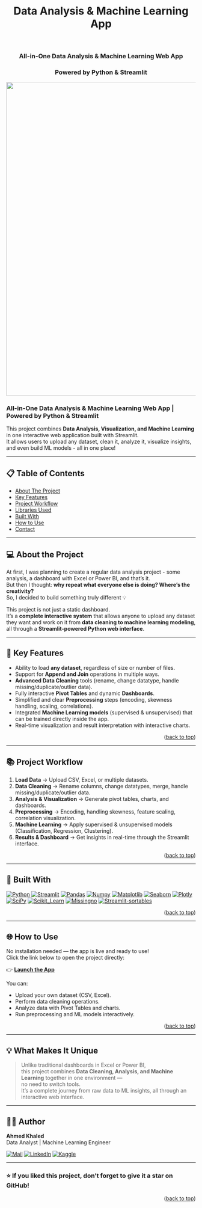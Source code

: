 <!-- To Bring back the link to the top--> 
<a name="readme-top"></a>

<div align="center">

# Data Analysis & Machine Learning App

<br />

### All-in-One Data Analysis & Machine Learning Web App  
### Powered by Python & Streamlit  

</div>
<div align="center">
  <img width="1757" height="835" alt="Dashboard" src="https://github.com/user-attachments/assets/01f795b9-21af-41c8-90c1-7aa7be41ebd4" />
</div>

###  All-in-One Data Analysis & Machine Learning Web App | Powered by Python & Streamlit

This project combines **Data Analysis, Visualization, and Machine Learning** in one interactive web application built with Streamlit.  
It allows users to upload any dataset, clean it, analyze it, visualize insights, and even build ML models - all in one place!

---

## 📋 Table of Contents
- [About The Project](#about-the-project-)
- [Key Features](#key-features-)
- [Project Workflow](#project-workflow-)
- [Libraries Used](#libraries-used-)
- [Built With](#built-with-)
- [How to Use](#how-to-use-)
- [Contact](#contact-)

---

## 💻 About the Project

At first, I was planning to create a regular data analysis project - some analysis, a dashboard with Excel or Power BI, and that’s it.  
But then I thought: **why repeat what everyone else is doing? Where’s the creativity?**  
So, I decided to build something truly different 💡  

This project is not just a static dashboard.  
It’s a **complete interactive system** that allows anyone to upload any dataset they want and work on it from **data cleaning to machine learning modeling**,  
all through a **Streamlit-powered Python web interface**.

---

## 🧠 Key Features

- Ability to load **any dataset**, regardless of size or number of files.  
- Support for **Append and Join** operations in multiple ways.  
- **Advanced Data Cleaning** tools (rename, change datatype, handle missing/duplicate/outlier data).  
- Fully interactive **Pivot Tables** and dynamic **Dashboards**.  
- Simplified and clear **Preprocessing** steps (encoding, skewness handling, scaling, correlations).  
- Integrated **Machine Learning models** (supervised & unsupervised) that can be trained directly inside the app.  
- Real-time visualization and result interpretation with interactive charts.  

<p align="right">(<a href="#readme-top">back to top</a>)</p>

---

## 📚 Project Workflow

1. **Load Data** → Upload CSV, Excel, or multiple datasets.  
2. **Data Cleaning** → Rename columns, change datatypes, merge, handle missing/duplicate/outlier data.  
3. **Analysis & Visualization** → Generate pivot tables, charts, and dashboards.  
4. **Preprocessing** → Encoding, handling skewness, feature scaling, correlation visualization.  
5. **Machine Learning** → Apply supervised & unsupervised models (Classification, Regression, Clustering).  
6. **Results & Dashboard** → Get insights in real-time through the Streamlit interface.  

<p align="right">(<a href="#readme-top">back to top</a>)</p>

---

## 🧰 Built With

[![Python](https://img.shields.io/badge/Python-FFD43B?style=for-the-badge&logo=python&logoColor=blue)](https://www.python.org)
[![Streamlit](https://img.shields.io/badge/Streamlit-FF4B4B?style=for-the-badge&logo=Streamlit&logoColor=white)](https://streamlit.io)
[![Pandas](https://img.shields.io/badge/Pandas-2C2D72?style=for-the-badge&logo=pandas&logoColor=white)](https://pandas.pydata.org)
[![Numpy](https://img.shields.io/badge/Numpy-777BB4?style=for-the-badge&logo=numpy&logoColor=white)](https://numpy.org)
[![Matplotlib](https://img.shields.io/badge/Matplotlib-11557C?style=for-the-badge&logo=plotly&logoColor=white)](https://matplotlib.org)
[![Seaborn](https://img.shields.io/badge/Seaborn-0A6EBD?style=for-the-badge&logoColor=white)](https://seaborn.pydata.org)
[![Plotly](https://img.shields.io/badge/Plotly-2391D9?style=for-the-badge&logo=plotly&logoColor=white)](https://plotly.com)
[![SciPy](https://img.shields.io/badge/SciPy-654FF0?style=for-the-badge&logo=scipy&logoColor=white)](https://scipy.org)
[![Scikit_Learn](https://img.shields.io/badge/Scikit_Learn-F7931E?style=for-the-badge&logo=scikit-learn&logoColor=white)](https://scikit-learn.org)
[![Missingno](https://img.shields.io/badge/Missingno-333333?style=for-the-badge&logoColor=white)](https://github.com/ResidentMario/missingno)
[![Streamlit-sortables](https://img.shields.io/badge/Streamlit_Sortables-FF4B4B?style=for-the-badge&logo=streamlit&logoColor=white)](https://github.com/tvst/st-sortables)

<p align="right">(<a href="#readme-top">back to top</a>)</p>

---

## 🌐 How to Use

No installation needed — the app is live and ready to use!  
Click the link below to open the project directly:

👉 **[Launch the App](https://data-analysis-and-machine-learning.streamlit.app/)**

You can:
- Upload your own dataset (CSV, Excel).  
- Perform data cleaning operations.  
- Analyze data with Pivot Tables and charts.  
- Run preprocessing and ML models interactively.  

<p align="right">(<a href="#readme-top">back to top</a>)</p>

---

## 💡 What Makes It Unique

> Unlike traditional dashboards in Excel or Power BI,  
> this project combines **Data Cleaning, Analysis, and Machine Learning** together in one environment —  
> no need to switch tools.  
> It’s a complete journey from raw data to ML insights, all through an interactive web interface.

---

## 👨‍💻 Author

**Ahmed Khaled**  
Data Analyst | Machine Learning Engineer  

[![Mail](https://img.shields.io/badge/Email-D14836?style=for-the-badge&logo=gmail&logoColor=white)](mailto:ahmed.ghaith979@gmail.com)
[![LinkedIn](https://img.shields.io/badge/LinkedIn-0077B5?style=for-the-badge&logo=linkedin&logoColor=white)](https://www.linkedin.com/in/ahmedkhaled-ai/)
[![Kaggle](https://img.shields.io/badge/Kaggle-20BEFF?style=for-the-badge&logo=Kaggle&logoColor=white)](https://www.kaggle.com/ahmedkhaled369)

---

### ⭐ If you liked this project, don’t forget to give it a star on GitHub!

<p align="right">(<a href="#readme-top">back to top</a>)</p>
